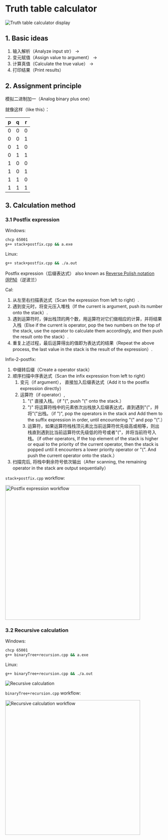 # Truth table calculator

<img src="./__READMEimages__/display.png" alt="Truth table calculator display">

## 1. Basic ideas

1. 输入解析（Analyze input str） ->
2. 变元赋值（Assign value to argument） ->
3. 计算真值（Calculate the true value） ->
4. 打印结果（Print results）


## 2. Assignment principle

模拟二进制加一（Analog binary plus one）

就像这样（like this）：

| p | q | r |
|---|---|---|
| 0 | 0 | 0 |
| 0 | 0 | 1 |
| 0 | 1 | 0 |
| 0 | 1 | 1 |
| 1 | 0 | 0 |
| 1 | 0 | 1 |
| 1 | 1 | 0 |
| 1 | 1 | 1 |



## 3. Calculation method

### 3.1 Postfix expression

Windows:
```bash
chcp 65001
g++ stack+postfix.cpp && a.exe
```

Linux:
```bash
g++ stack+postfix.cpp && ./a.out
```

Postfix expression（后缀表达式） also known as [Reverse Polish notation (RPN)](https://en.wikipedia.org/wiki/Reverse_Polish_notation)（逆波兰）

Cal:

1. 从左至右扫描表达式（Scan the expression from left to right）.
2. 遇到变元时，将变元压入堆栈（If the current is argument, push its number onto the stack）.
3. 遇到运算符时，弹出栈顶的两个数，用运算符对它们做相应的计算，并将结果入栈（Else if the current is operator, pop the two numbers on the top of the stack, use the operator to calculate them accordingly, and then push the result onto the stack）.
4. 重复上述过程，最后运算得出的值即为表达式的结果（Repeat the above process, the last value in the stack is the result of the expression）.

Infix-2-postfix:

1. 中缀转后缀（Create a operator stack）
2. 顺序扫描中序表达式（Scan the infix expression from left to right）
    1. 变元（if argument）， 直接加入后缀表达式（Add it to the postfix expression directly）
    2. 运算符（if operator）,
        1. "(" 直接入栈。（if "(", push "(" onto the stack.）
        2. ")" 将运算符栈中的元素依次出栈放入后缀表达式，直到遇到"("，并将"("出栈。（if ")", pop the operators in the stack and Add them to the suffix expression in order, until encountering "(" and pop "(".）
        3. 运算符，如果运算符栈栈顶元素比当前运算符优先级高或相等，则出栈直到遇到比当前运算符优先级低的符号或者"("，并将当前符号入栈。（if other operators, If the top element of the stack is higher or equal to the priority of the current operator, then the stack is popped until it encounters a lower priority operator or "(". And push the current operator onto the stack.）
3. 扫描完后, 将栈中剩余符号依次输出（After scanning, the remaining operator in the stack are output sequentially）

`stack+postfix.cpp` workflow:

<img src="./__READMEimages__/postfix_exp.jpg" alt="Postfix expression workflow" width="430">


### 3.2 Recursive calculation

Windows:
```bash
chcp 65001
g++ binaryTree+recursion.cpp && a.exe
```

Linux:
```bash
g++ binaryTree+recursion.cpp && ./a.out
```

<img src="./__READMEimages__/RecursiveCal.jpg" alt="Recursive calculation">

`binaryTree+recursion.cpp` workflow:

<img src="./__READMEimages__/recursive_cal_w.jpg" alt="Recursive calculation workflow" width="430">


